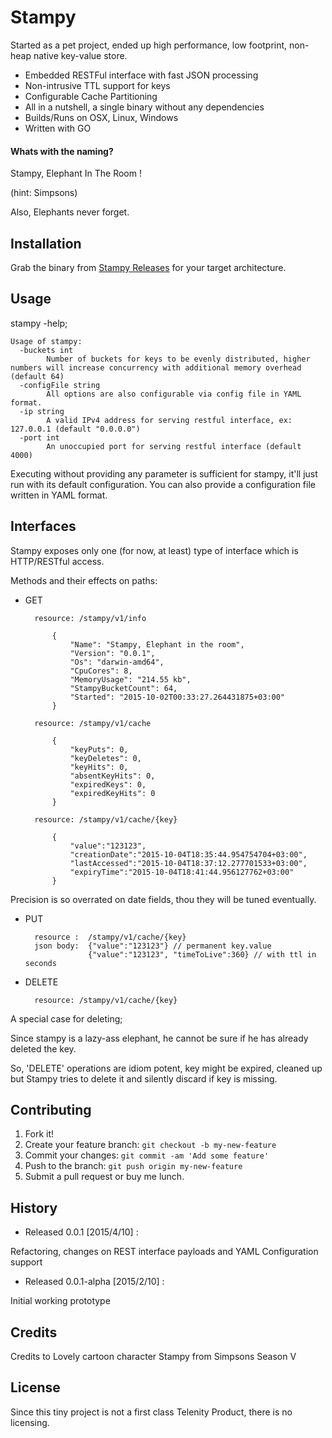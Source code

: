 # Stampy
Started as a pet project, ended up high performance, low footprint, non-heap native key-value store.

 - Embedded RESTFul interface with fast JSON processing
 - Non-intrusive TTL support for keys
 - Configurable Cache Partitioning
 - All in a nutshell, a single binary without any dependencies
 - Builds/Runs on OSX, Linux, Windows
 - Written with GO

#### Whats with the naming?
Stampy, Elephant In The Room !

(hint: Simpsons)

Also, Elephants never forget.

## Installation

Grab the binary from [Stampy Releases](http://1drv.ms/1P8dUKJ) for your target architecture.

## Usage

stampy -help;

    Usage of stampy:
      -buckets int
            Number of buckets for keys to be evenly distributed, higher numbers will increase concurrency with additional memory overhead (default 64)
      -configFile string
            All options are also configurable via config file in YAML format.
      -ip string
            A valid IPv4 address for serving restful interface, ex: 127.0.0.1 (default "0.0.0.0")
      -port int
            An unoccupied port for serving restful interface (default 4000)
Executing without providing any parameter is sufficient for stampy, it'll just run with its default configuration. You can also provide a configuration file written in YAML format.


## Interfaces

Stampy exposes only one (for now, at least) type of interface which is HTTP/RESTful access.

Methods and their effects on paths:

- GET


        resource: /stampy/v1/info

            {
                "Name": "Stampy, Elephant in the room",
                "Version": "0.0.1",
                "Os": "darwin-amd64",
                "CpuCores": 8,
                "MemoryUsage": "214.55 kb",
                "StampyBucketCount": 64,
                "Started": "2015-10-02T00:33:27.264431875+03:00"
            }

        resource: /stampy/v1/cache

            {
                "keyPuts": 0,
                "keyDeletes": 0,
                "keyHits": 0,
                "absentKeyHits": 0,
                "expiredKeys": 0,
                "expiredKeyHits": 0
            }

        resource: /stampy/v1/cache/{key}

            {
                "value":"123123",
                "creationDate":"2015-10-04T18:35:44.954754704+03:00",
                "lastAccessed":"2015-10-04T18:37:12.277701533+03:00",
                "expiryTime":"2015-10-04T18:41:44.956127762+03:00"
            }

Precision is so overrated on date fields, thou they will be tuned eventually.

- PUT


        resource :  /stampy/v1/cache/{key}
        json body:  {"value":"123123"} // permanent key.value
                    {"value":"123123", "timeToLive":360} // with ttl in seconds


- DELETE


        resource: /stampy/v1/cache/{key}

A special case for deleting;

Since stampy is a lazy-ass elephant, he cannot be sure if he has already deleted the key.

So, 'DELETE' operations are idiom potent, key might be expired, cleaned up but Stampy tries to delete it and silently discard if key is missing.

## Contributing

1. Fork it!
2. Create your feature branch: `git checkout -b my-new-feature`
3. Commit your changes: `git commit -am 'Add some feature'`
4. Push to the branch: `git push origin my-new-feature`
5. Submit a pull request or buy me lunch.

## History

  - Released 0.0.1          [2015/4/10] :

  Refactoring, changes on REST interface payloads and YAML Configuration support

  - Released 0.0.1-alpha    [2015/2/10] :

  Initial working prototype

## Credits

Credits to Lovely cartoon character Stampy from Simpsons Season V

## License

Since this tiny project is not a first class Telenity Product, there is no licensing.